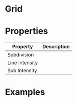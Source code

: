 # Grid


# Properties


| Property | Description| 
| -------- | -----------|
| Subdivision |  |
| Line Intensity |  |
| Sub Intensity |  |




# Examples
